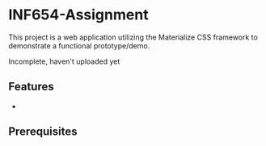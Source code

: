 # INF654-Assignment

This project is a web application utilizing the Materialize CSS framework to demonstrate a functional prototype/demo. 

Incomplete, haven't uploaded yet


## Features
- 

## Prerequisites 
